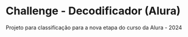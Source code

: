 # Challenge - Decodificador (Alura)
Projeto para classificação para a nova etapa do curso da Alura - 2024
